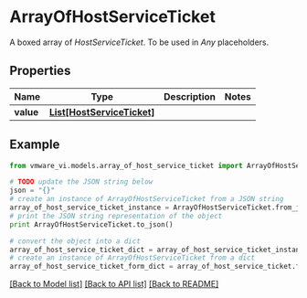 # ArrayOfHostServiceTicket

A boxed array of *HostServiceTicket*. To be used in *Any* placeholders. 

## Properties
Name | Type | Description | Notes
------------ | ------------- | ------------- | -------------
**value** | [**List[HostServiceTicket]**](HostServiceTicket.md) |  | 

## Example

```python
from vmware_vi.models.array_of_host_service_ticket import ArrayOfHostServiceTicket

# TODO update the JSON string below
json = "{}"
# create an instance of ArrayOfHostServiceTicket from a JSON string
array_of_host_service_ticket_instance = ArrayOfHostServiceTicket.from_json(json)
# print the JSON string representation of the object
print ArrayOfHostServiceTicket.to_json()

# convert the object into a dict
array_of_host_service_ticket_dict = array_of_host_service_ticket_instance.to_dict()
# create an instance of ArrayOfHostServiceTicket from a dict
array_of_host_service_ticket_form_dict = array_of_host_service_ticket.from_dict(array_of_host_service_ticket_dict)
```
[[Back to Model list]](../README.md#documentation-for-models) [[Back to API list]](../README.md#documentation-for-api-endpoints) [[Back to README]](../README.md)


